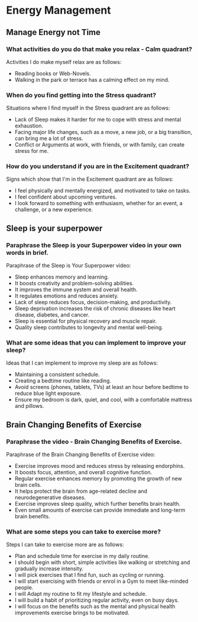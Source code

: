# Energy Management

## Manage Energy not Time

### What activities do you do that make you relax - Calm quadrant?
Activities I do make myself relax are as follows:
* Reading books or Web-Novels.
* Walking in the park or terrace has a calming effect on my mind.

### When do you find getting into the Stress quadrant?
Situations where I find myself in the Stress quadrant are as follows:
* Lack of Sleep makes it harder for me to cope with stress and mental exhaustion.
* Facing major life changes, such as a move, a new job, or a big transition, can bring me a lot of stress.
* Conflict or Arguments at work, with friends, or with family, can create stress for me.

### How do you understand if you are in the Excitement quadrant?
Signs which show that I'm in the Excitement quadrant are as follows:
* I feel physically and mentally energized, and motivated to take on tasks.
* I feel confident about upcoming ventures.
* I look forward to something with enthusiasm, whether for an event, a challenge, or a new experience.

## Sleep is your superpower

### Paraphrase the Sleep is your Superpower video in your own words in brief.
Paraphrase of the Sleep is Your Superpower video:
* Sleep enhances memory and learning.
* It boosts creativity and problem-solving abilities.
* It improves the immune system and overall health.
* It regulates emotions and reduces anxiety.
* Lack of sleep reduces focus, decision-making, and productivity.
* Sleep deprivation increases the risk of chronic diseases like heart disease, diabetes, and cancer.
* Sleep is essential for physical recovery and muscle repair.
* Quality sleep contributes to longevity and mental well-being.

### What are some ideas that you can implement to improve your sleep?
Ideas that I can implement to improve my sleep are as follows: 
* Maintaining a consistent schedule.
* Creating a bedtime routine like reading.
* Avoid screens (phones, tablets, TVs) at least an hour before bedtime to reduce blue light exposure.
* Ensure my bedroom is dark, quiet, and cool, with a comfortable mattress and pillows.

## Brain Changing Benefits of Exercise

### Paraphrase the video - Brain Changing Benefits of Exercise.
Paraphrase of the Brain Changing Benefits of Exercise video:
* Exercise improves mood and reduces stress by releasing endorphins.
* It boosts focus, attention, and overall cognitive function.
* Regular exercise enhances memory by promoting the growth of new brain cells.
* It helps protect the brain from age-related decline and neurodegenerative diseases.
* Exercise improves sleep quality, which further benefits brain health.
* Even small amounts of exercise can provide immediate and long-term brain benefits.

### What are some steps you can take to exercise more?
Steps I can take to exercise more are as follows:
* Plan and schedule time for exercise in my daily routine.
* I should begin with short, simple activities like walking or stretching and gradually increase intensity.
* I will pick exercises that I find fun, such as cycling or running.
* I will start exercising with friends or enrol in a Gym to meet like-minded people.
* I will Adapt my routine to fit my lifestyle and schedule.
* I will build a habit of prioritizing regular activity, even on busy days.
* I will focus on the benefits such as the mental and physical health improvements exercise brings to be motivated.
